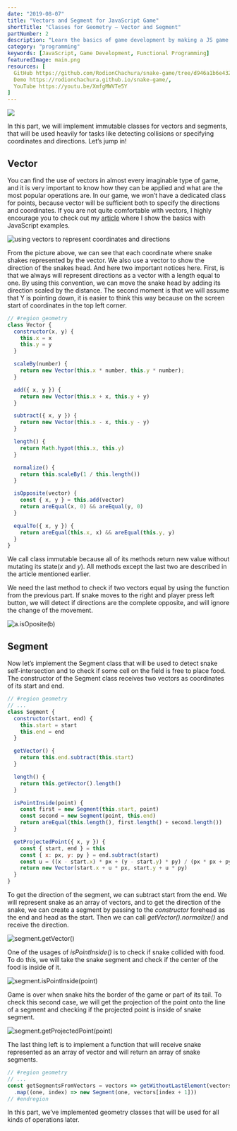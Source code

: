 ```yaml
---
date: "2019-08-07"
title: "Vectors and Segment for JavaScript Game"
shortTitle: "Classes for Geometry — Vector and Segment"
partNumber: 2
description: "Learn the basics of game development by making a JS game step by step"
category: "programming"
keywords: [JavaScript, Game Development, Functional Programming]
featuredImage: main.png
resources: [
  GitHub https://github.com/RodionChachura/snake-game/tree/d946a1b6e432c1e2f7b4ddd6ae7d9b16a242713e Code Changes,
  Demo https://rodionchachura.github.io/snake-game/,
  YouTube https://youtu.be/XmfgMWVTe5Y
]
---
```


![](../main.png)

In this part, we will implement immutable classes for vectors and segments, that will be used heavily for tasks like detecting collisions or specifying coordinates and directions. Let’s jump in!

## Vector

You can find the use of vectors in almost every imaginable type of game, and it is very important to know how they can be applied and what are the most popular operations are. In our game, we won’t have a dedicated class for points, because vector will be sufficient both to specify the directions and coordinates. If you are not quite comfortable with vectors, I highly encourage you to check out my [article](/blog/linear-algebra) where I show the basics with JavaScript examples.

![using vectors to represent coordinates and directions](vectors.png)

From the picture above, we can see that each coordinate where snake shakes represented by the vector. We also use a vector to show the direction of the snakes head. And here two important notices here. First, is that we always will represent directions as a vector with a length equal to one. By using this convention, we can move the snake head by adding its direction scaled by the distance. The second moment is that we will assume that Y is pointing down, it is easier to think this way because on the screen start of coordinates in the top left corner.

```js:title=main.js
// #region geometry
class Vector {
  constructor(x, y) {
    this.x = x
    this.y = y
  }

  scaleBy(number) {
    return new Vector(this.x * number, this.y * number);
  }

  add({ x, y }) {
    return new Vector(this.x + x, this.y + y)
  }

  subtract({ x, y }) {
    return new Vector(this.x - x, this.y - y)
  }

  length() {
    return Math.hypot(this.x, this.y)
  }

  normalize() {
    return this.scaleBy(1 / this.length())
  }

  isOpposite(vector) {
    const { x, y } = this.add(vector)
    return areEqual(x, 0) && areEqual(y, 0)
  }

  equalTo({ x, y }) {
    return areEqual(this.x, x) && areEqual(this.y, y)
  }
}
```

We call class immutable because all of its methods return new value without mutating its state(*x* and *y*). All methods except the last two are described in the article mentioned earlier.

We need the last method to check if two vectors equal by using the function from the previous part. If snake moves to the right and player press left button, we will detect if directions are the complete opposite, and will ignore the change of the movement.

![a.isOposite(b)](opposite.png)

## Segment

Now let’s implement the Segment class that will be used to detect snake self-intersection and to check if some cell on the field is free to place food. The constructor of the Segment class receives two vectors as coordinates of its start and end.

```js:title=main.js
// #region geometry
// ...
class Segment {
  constructor(start, end) {
    this.start = start
    this.end = end
  }

  getVector() {
    return this.end.subtract(this.start)
  }

  length() {
    return this.getVector().length()
  }

  isPointInside(point) {
    const first = new Segment(this.start, point)
    const second = new Segment(point, this.end)
    return areEqual(this.length(), first.length() + second.length())
  }

  getProjectedPoint({ x, y }) {
    const { start, end } = this
    const { x: px, y: py } = end.subtract(start)
    const u = ((x - start.x) * px + (y - start.y) * py) / (px * px + py * py)
    return new Vector(start.x + u * px, start.y + u * py)
  }
}
```

To get the direction of the segment, we can subtract start from the end. We will represent snake as an array of vectors, and to get the direction of the snake, we can create a segment by passing to the *constructor* forehead as the end and head as the start. Then we can call *getVector().normalize()* and receive the direction.

![segment.getVector()](vector.png)

One of the usages of *isPointInside()* is to check if snake collided with food. To do this, we will take the snake segment and check if the center of the food is inside of it.

![segment.isPointInside(point)](point.png)

Game is over when snake hits the border of the game or part of its tail. To check this second case, we will get the projection of the point onto the line of a segment and checking if the projected point is inside of snake segment.

![segment.getProjectedPoint(point)](projected.png)

The last thing left is to implement a function that will receive snake represented as an array of vector and will return an array of snake segments.

```js:title=main.js
// #region geometry
// ...
const getSegmentsFromVectors = vectors => getWithoutLastElement(vectors)
  .map((one, index) => new Segment(one, vectors[index + 1]))
// #endregion
```

In this part, we’ve implemented geometry classes that will be used for all kinds of operations later.
